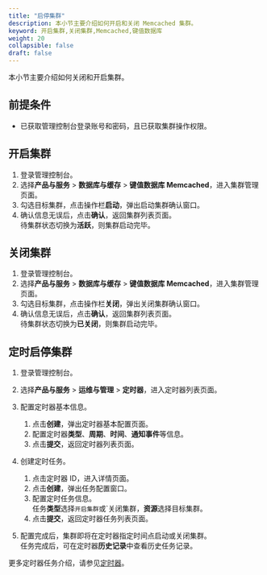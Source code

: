 ```yaml
---
title: "启停集群"
description: 本小节主要介绍如何开启和关闭 Memcached 集群。 
keyword: 开启集群,关闭集群,Memcached,键值数据库
weight: 20
collapsible: false
draft: false
---
```




本小节主要介绍如何关闭和开启集群。

## 前提条件

- 已获取管理控制台登录账号和密码，且已获取集群操作权限。

## 开启集群

1. 登录管理控制台。
2. 选择**产品与服务** > **数据库与缓存** > **键值数据库 Memcached**，进入集群管理页面。
3. 勾选目标集群，点击操作栏**启动**，弹出启动集群确认窗口。
4. 确认信息无误后，点击**确认**，返回集群列表页面。  
   待集群状态切换为**活跃**，则集群启动完毕。

## 关闭集群

1. 登录管理控制台。
2. 选择**产品与服务** > **数据库与缓存** > **键值数据库 Memcached**，进入集群管理页面。
3. 勾选目标集群，点击操作栏**关闭**，弹出关闭集群确认窗口。
4. 确认信息无误后，点击**确认**，返回集群列表页面。  
   待集群状态切换为**已关闭**，则集群启动完毕。

## 定时启停集群

1. 登录管理控制台。
2. 选择**产品与服务** > **运维与管理** > **定时器**，进入定时器列表页面。
3. 配置定时器基本信息。  
   1. 点击**创建**，弹出定时器基本配置页面。
   2. 配置定时器**类型**、**周期**、**时间**、**通知事件**等信息。
   3. 点击**提交**，返回定时器列表页面。

4. 创建定时任务。  
   1. 点击定时器 ID，进入详情页面。
   2. 点击**创建**，弹出任务配置窗口。
   3. 配置定时任务信息。  
      任务**类型**选择`开启集群`或`关闭集群，**资源**选择目标集群。  
   4. 点击**提交**，返回定时器任务列表页面。

5. 配置完成后，集群即将在定时器指定时间点启动或关闭集群。  
   任务完成后，可在定时器**历史记录**中查看历史任务记录。

更多定时器任务介绍，请参见[定时器](/operation/tools/manual/scheduler/)。
